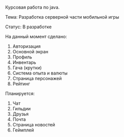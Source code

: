 Курсовая работа по java.

Тема: Разработка серверной части мобильной игры

Статус: В разработке

На данный момент сделано:
1. Авторизация
2. Основной экран
3. Профиль
4. Инвентарь
5. Гача (крутки)
6. Система опыта и валюты
7. Страница персонажей
8. Рейтинг

Планируется:
1. Чат
2. Гильдии
3. Друзья
4. Почта
5. Страница новостей
6. Геймплей

